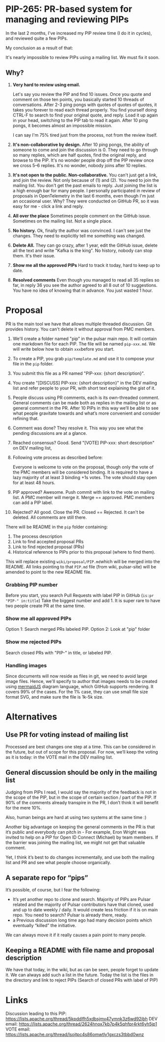# PIP-265: PR-based system for managing and reviewing PIPs

In the last 2 months, I've increased my PIP review time (I do it in cycles), and reviewed quite a few PIPs.

My conclusion as a result of that:

It's nearly impossible to review PIPs using a mailing list.
We must fix it soon.

## Why?

1. **Very hard to review using email.**
    
    Let's say you review the PIP and find 10 issues. Once you quote and comment on those ten points, you basically started 10 threads of conversations.
    After 2-3 ping pongs with quotes of quotes of quotes, it takes you forever to read each thread properly. You find yourself doing CTRL-F to search to find your original quote, and reply. Load it up again in your head, switching to the PIP tab to read it again.
    After 10 ping pongs, it becomes almost an impossible mission.
    
    I can say I'm 75% tired just from the process, not from the review itself.
    
2. **It's non-collaborative by design.**
After 10 ping pongs, the ability of someone to come and join the discussion is 0. They need to go through so many replies, which are half quotes, find the original reply, and browse to the PIP.
It's no wonder people drop off the PIP review once we cross 5–6 replies.
It's no wonder, nobody joins after 10 replies.
3. **It's not open to the public. Non-collaborative.**
You can't just get a link, and join the review. Not only because of (1) and (2). You need to join the mailing list. You don't get the past emails to reply. Just joining the list is a high enough bar for many people.
I personally participated in review of proposals in OpenTelemetry in the last 6 months, even though I'm just an occasional user. Why? They were conducted on GitHub PR, so it was easy for me - click a link and reply.
4. **All over the place**
Sometimes people comment on the GitHub issue.
Sometimes on the mailing list.
Not a single place.
5. **No history.**
Ok, finally the author was convinced. I can't see just the changes. They need to explicitly tell me something was changed.
6. **Delete All.**
They can go crazy, after 1 year, edit the GitHub issue, delete all the text and write "Kafka is the king". No history, nobody can stop them. It's their issue.
7. **Show me all the approved PIPs**
Hard to track it today, hard to keep up to date.
8. **Resolved comments**
Even though you managed to read all 35 replies so far, in reply 36 you see the author agreed to all 8 out of 10 suggestions. You have no idea of knowing that in advance. You just wasted 1 hour.

# Proposal

PR is the main tool we have that allows multiple threaded discussion.
Git provides history. You can't delete it without approval from PMC members.

1. We'll create a folder named "pip" in the pulsar main repo. It will contain one markdown file for each PIP. The file will be named `pip-xxx.md`. We will write below how to obtain `xxx`before you start.
2. To create a PIP, you grab `pip/template.md` and use it to compose your file in the `pip` folder.
3. You submit this file as a PR named "PIP-xxx: {short description}".
4. You create "[DISCUSS] PIP-xxx: {short description}" in the DEV mailing list and refer people to your PR, with short text explaining the gist of it.
5. People discuss using PR comments, each is its own-threaded comment. General comments can be made both as replies in the mailing list or as general comment in the PR. After 10 PIPs in this way we’ll be able to see what people gravitate towards and what’s more convenient and consider refining that.
6. Comment was done? They resolve it. This way you see what the pending discussions are at a glance.
7. Reached consensus? Good. Send "[VOTE] PIP-xxx: short description" on DEV mailing list, 
8. Following vote process as described before:
    
    Everyone is welcome to vote on the proposal, though only the vote of the PMC members will be considered binding. It is required to have a lazy majority of at least 3 binding +1s votes. The vote should stay open for at least 48 hours.
    
9. PIP approved? Awesome. Push commit with link to the vote on mailing list.
A PMC member will merge it.
Merge == approved.
PMC members can add a PIP label.
10. Rejected? All good. Close the PR.
Closed == Rejected.
It can't be deleted. All comments are still there.

There will be README in the `pip` folder containing:

1. The process description
2. Link to find accepted proposal PRs
3. Link to find rejected proposal (PRs)
4. Historical reference to PIPs prior to this proposal (where to find them).

This will replace existing `wiki/proposal/PIP.md`which will be merged into the README.
All links pointing to that `PIP.md` file (from wiki, pulsar-site) will be amended to point to the new README file.

### Grabbing PIP number

Before you start, you search Pull Requests with label PIP in GitHub (`is:pr "PIP-" in:title`)
Take the biggest number and add 1.
It is super rare to have two people create PR at the same time.

### Show me all approved PIPs

Option 1: Search merged PRs labeled PIP.
Option 2: Look at "pip" folder

### Show me rejected PIPs

Search closed PRs with "PIP-" in title, or labeled PIP.

### Handling images
Since documents will now reside as files in git, we need to avoid large image files.
Hence, we'll specify to author that images needs to be created using [mermaidJS](https://mermaid.js.org/#/) diagram language, which GitHub supports rendering. It covers 99% of the cases. For the 1% case, they can use small file size format SVG, and make sure the file is 1k-5k size.

# Alternatives

## Use PR for voting instead of mailing list

Processed are best changes one step at a time. This can be considered in the future, but out of scope for this proposal. For now, we’ll keep the voting as it is today: in the VOTE mail in the DEV mailing list.

## General discussion should be only in the mailing list

Judging from PIPs I read, I would say the majority of the feedback is not in the scope of the PIP, but in the scope of certain section / part of the PIP. If 90% of the comments already transpire in the PR, I don’t think it will benefit for the mere 10%.

Also, human beings are hard at using two systems at the same time :)

Another big advantage on keeping the general comments in the PR is that it’s public and everybody can pitch in  - For example, Eron Wright was invited to help on a PIP for Open ID Connect (Michael) by team members. If the barrier was joining the mailing list, we might not get that valuable comment. 

Yet, I think it’s best to do changes incrementally, and use both the mailing list and PR and see what people choose organically.

## A separate repo for “pips”

It’s possible, of course, but I fear the following:

- It’s yet another repo to clone and search. Majority of PIPs are Pulsar related and the majority of Pulsar contributors have that cloned, used and up to date weekly / daily. It would create less friction if it is on main repo. You need to search? Pulsar is already there, ready.
- a Previous discussion long time ago had many decision points which eventually “killed” the initiative.

We can always move it if it really causes a pain point to many people.

## Keeping a README with file name and proposal description

We have that today, in the wiki, but as can be seen, people forget to update it. We can always add such a list in the future. Today the list is the files in the directory and link to reject PIPs (Search of closed PRs with label of PIP)

# Links
Discussion leading to this PIP: https://lists.apache.org/thread/5kpddlfh5xdbsjmv47ymnk3z6wd92jbh
DEV email: https://lists.apache.org/thread/2624hnox7kb7p4k5qhfpr4rkt6yh5jp1
VOTE email: https://lists.apache.org/thread/lsojtpc4s86omwtly1gxczs3tbbd0wnz
